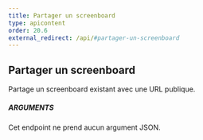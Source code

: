 ```yaml
---
title: Partager un screenboard
type: apicontent
order: 20.6
external_redirect: /api/#partager-un-screenboard
---
```


## Partager un screenboard

Partage un screenboard existant avec une URL publique.

##### ARGUMENTS

Cet endpoint ne prend aucun argument JSON.

